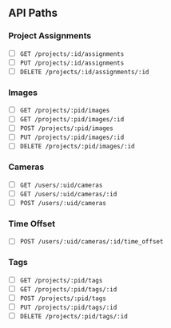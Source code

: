 ## API Paths

### Project Assignments

- [ ] `GET /projects/:id/assignments`
- [ ] `PUT /projects/:id/assignments`
- [ ] `DELETE /projects/:id/assignments/:id`

### Images

- [ ] `GET /projects/:pid/images`
- [ ] `GET /projects/:pid/images/:id`
- [ ] `POST /projects/:pid/images`
- [ ] `PUT /projects/:pid/images/:id`
- [ ] `DELETE /projects/:pid/images/:id`

### Cameras

- [ ] `GET /users/:uid/cameras`
- [ ] `GET /users/:uid/cameras/:id`
- [ ] `POST /users/:uid/cameras`

### Time Offset

- [ ] `POST /users/:uid/cameras/:id/time_offset`

### Tags

- [ ] `GET /projects/:pid/tags`
- [ ] `GET /projects/:pid/tags/:id`
- [ ] `POST /projects/:pid/tags`
- [ ] `PUT /projects/:pid/tags/:id`
- [ ] `DELETE /projects/:pid/tags/:id`
